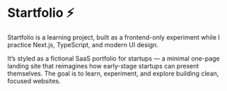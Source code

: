 # Startfolio ⚡  

Startfolio is a learning project, built as a frontend-only experiment while I practice Next.js, TypeScript, and modern UI design.

It’s styled as a fictional SaaS portfolio for startups — a minimal one-page landing site that reimagines how early-stage startups can present themselves. The goal is to learn, experiment, and explore building clean, focused websites.